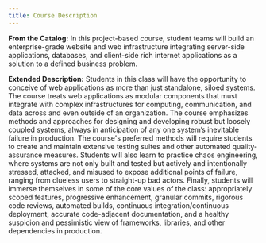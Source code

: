 ```yaml
---
title: Course Description
---
```


<b>From the Catalog:</b> In this project-based course, student teams will build an enterprise-grade
website and web infrastructure integrating server-side applications, databases, and client-side rich
internet applications as a solution to a defined business problem.

<b>Extended Description:</b> Students in this class will have the opportunity to conceive of web
applications as more than just standalone, siloed systems. The course treats web applications as
modular components that must integrate with complex infrastructures for computing, communication,
and data across and even outside of an organization. The course emphasizes methods and approaches
for designing and developing robust but loosely coupled systems, always in anticipation of any one
system’s inevitable failure in production. The course's preferred methods will require students to
create and maintain extensive testing suites and other automated quality-assurance measures.
Students will also learn to practice chaos engineering, where systems are not only built and tested
but actively and intentionally stressed, attacked, and misused to expose additional points of
failure, ranging from clueless users to straight-up bad actors. Finally, students will immerse
themselves in some of the core values of the class: appropriately scoped features, progressive
enhancement, granular commits, rigorous code reviews, automated builds, continuous
integration/continuous deployment, accurate code-adjacent documentation, and a healthy suspicion and
pessimistic view of frameworks, libraries, and other dependencies in production.
